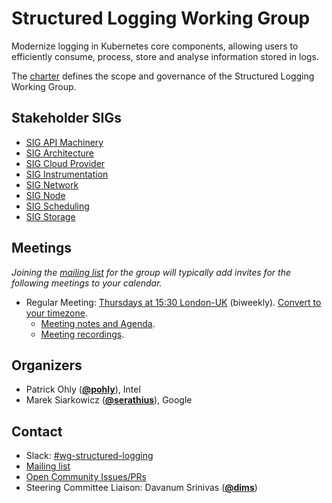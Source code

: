<!---
This is an autogenerated file!

Please do not edit this file directly, but instead make changes to the
sigs.yaml file in the project root.

To understand how this file is generated, see https://git.k8s.io/community/generator/README.md
--->
# Structured Logging Working Group

Modernize logging in Kubernetes core components, allowing users to efficiently consume, process, store and analyse information stored in logs.

The [charter](charter.md) defines the scope and governance of the Structured Logging Working Group.

## Stakeholder SIGs
* [SIG API Machinery](/sig-api-machinery)
* [SIG Architecture](/sig-architecture)
* [SIG Cloud Provider](/sig-cloud-provider)
* [SIG Instrumentation](/sig-instrumentation)
* [SIG Network](/sig-network)
* [SIG Node](/sig-node)
* [SIG Scheduling](/sig-scheduling)
* [SIG Storage](/sig-storage)

## Meetings
*Joining the [mailing list](https://groups.google.com/forum/#!forum/kubernetes-wg-structured-logging) for the group will typically add invites for the following meetings to your calendar.*
* Regular Meeting: [Thursdays at 15:30 London-UK](https://zoom.us/j/96716142646?pwd=VmgrN29sbmhDREp3R0NtZlpGSlZ4Zz09) (biweekly). [Convert to your timezone](http://www.thetimezoneconverter.com/?t=15:30&tz=London-UK).
  * [Meeting notes and Agenda](https://docs.google.com/document/d/1R9bZ34L9vR1ftH0dFeOp-j50lLh5ijKVwwXJ3LDrY4I/edit?usp=sharing).
  * [Meeting recordings](https://www.youtube.com/playlist?list=PL69nYSiGNLP2GY3so1z2Cnkvkt5A_x1Aw).

## Organizers

* Patrick Ohly (**[@pohly](https://github.com/pohly)**), Intel
* Marek Siarkowicz (**[@serathius](https://github.com/serathius)**), Google

## Contact
- Slack: [#wg-structured-logging](https://kubernetes.slack.com/messages/wg-structured-logging)
- [Mailing list](https://groups.google.com/forum/#!forum/kubernetes-wg-structured-logging)
- [Open Community Issues/PRs](https://github.com/kubernetes/community/labels/wg%2Fstructured-logging)
- Steering Committee Liaison: Davanum Srinivas (**[@dims](https://github.com/dims)**)
<!-- BEGIN CUSTOM CONTENT -->

<!-- END CUSTOM CONTENT -->
